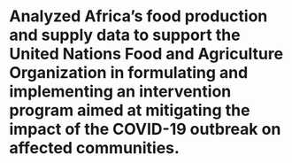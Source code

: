 # Analyzed Africa’s food production and supply data to support the United Nations Food and Agriculture Organization in formulating and implementing an intervention program aimed at mitigating the impact of the COVID-19 outbreak on affected communities.
